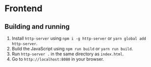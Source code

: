 # Frontend
## Building and running
1. Install `http-server` using `npm i -g http-server` or `yarn global add http-server`.
2. Build the JavaScript using `npm run build` or `yarn run build`.
3. Run `http-server .` in the same directory as `index.html`.
4. Go to `http://localhost:8080` in your browser.
